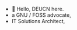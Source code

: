- 👋 Hello, DEUCN here.
- a GNU / FOSS advocate,
- IT Solutions Architect,

<!---
deucn/deucn is a ✨ special ✨ repository because its `README.md` (this file) appears on your GitHub profile.
You can click the Preview link to take a look at your changes.
--->
